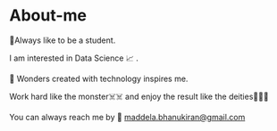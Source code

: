 # About-me
📖Always like to be a student.


I am interested in Data Science 📈 .


💪 Wonders created with technology inspires me.



Work hard like the monster☠️☠️ and enjoy  the result like the deities🍾🍾🍾
 


You can  always reach me by 📧 maddela.bhanukiran@gmail.com




